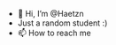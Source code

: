 - 👋 Hi, I’m @Haetzn
- Just a random student :)
- 📫 How to reach me 

<!---
Haetzn/Haetzn is a ✨ special ✨ repository because its `README.md` (this file) appears on your GitHub profile.
You can click the Preview link to take a look at your changes.
--->
